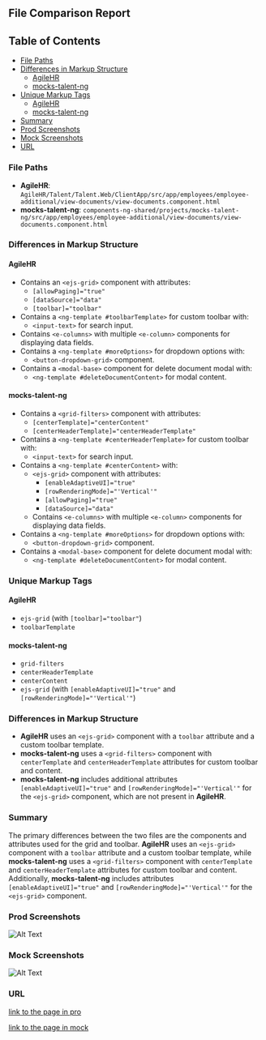 ## File Comparison Report

## Table of Contents

- [File Paths](#file-paths)
- [Differences in Markup Structure](#differences-in-markup-structure)
  - [AgileHR](#agilehr)
  - [mocks-talent-ng](#mocks-talent-ng)
- [Unique Markup Tags](#unique-markup-tags)
  - [AgileHR](#agilehr-1)
  - [mocks-talent-ng](#mocks-talent-ng-1)
- [Summary](#summary)
- [Prod Screenshots](#prod-screenshots)
- [Mock Screenshots](#mock-screenshots)
- [URL](#url)

### File Paths

- **AgileHR**: `AgileHR/Talent/Talent.Web/ClientApp/src/app/employees/employee-additional/view-documents/view-documents.component.html`
- **mocks-talent-ng**: `components-ng-shared/projects/mocks-talent-ng/src/app/employees/employee-additional/view-documents/view-documents.component.html`

### Differences in Markup Structure

#### AgileHR

- Contains an `<ejs-grid>` component with attributes:
  - `[allowPaging]="true"`
  - `[dataSource]="data"`
  - `[toolbar]="toolbar"`
- Contains a `<ng-template #toolbarTemplate>` for custom toolbar with:
  - `<input-text>` for search input.
- Contains `<e-columns>` with multiple `<e-column>` components for displaying data fields.
- Contains a `<ng-template #moreOptions>` for dropdown options with:
  - `<button-dropdown-grid>` component.
- Contains a `<modal-base>` component for delete document modal with:
  - `<ng-template #deleteDocumentContent>` for modal content.

#### mocks-talent-ng

- Contains a `<grid-filters>` component with attributes:
  - `[centerTemplate]="centerContent"`
  - `[centerHeaderTemplate]="centerHeaderTemplate"`
- Contains a `<ng-template #centerHeaderTemplate>` for custom toolbar with:
  - `<input-text>` for search input.
- Contains a `<ng-template #centerContent>` with:
  - `<ejs-grid>` component with attributes:
    - `[enableAdaptiveUI]="true"`
    - `[rowRenderingMode]="'Vertical'"`
    - `[allowPaging]="true"`
    - `[dataSource]="data"`
  - Contains `<e-columns>` with multiple `<e-column>` components for displaying data fields.
- Contains a `<ng-template #moreOptions>` for dropdown options with:
  - `<button-dropdown-grid>` component.
- Contains a `<modal-base>` component for delete document modal with:
  - `<ng-template #deleteDocumentContent>` for modal content.

### Unique Markup Tags

#### AgileHR

- `ejs-grid` (with `[toolbar]="toolbar"`)
- `toolbarTemplate`

#### mocks-talent-ng

- `grid-filters`
- `centerHeaderTemplate`
- `centerContent`
- `ejs-grid` (with `[enableAdaptiveUI]="true"` and `[rowRenderingMode]="'Vertical'"`)

### Differences in Markup Structure

- **AgileHR** uses an `<ejs-grid>` component with a `toolbar` attribute and a custom toolbar template.
- **mocks-talent-ng** uses a `<grid-filters>` component with `centerTemplate` and `centerHeaderTemplate` attributes for custom toolbar and content.
- **mocks-talent-ng** includes additional attributes `[enableAdaptiveUI]="true"` and `[rowRenderingMode]="'Vertical'"` for the `<ejs-grid>` component, which are not present in **AgileHR**.

### Summary

The primary differences between the two files are the components and attributes used for the grid and toolbar. **AgileHR** uses an `<ejs-grid>` component with a `toolbar` attribute and a custom toolbar template, while **mocks-talent-ng** uses a `<grid-filters>` component with `centerTemplate` and `centerHeaderTemplate` attributes for custom toolbar and content. Additionally, **mocks-talent-ng** includes attributes `[enableAdaptiveUI]="true"` and `[rowRenderingMode]="'Vertical'"` for the `<ejs-grid>` component.

### Prod Screenshots

![Alt Text](/path/to/img.jpg)

### Mock Screenshots

![Alt Text](/path/to/img.jpg)

### URL

[link to the page in pro](https://www.example.com)

[link to the page in mock](https://www.example.com)

